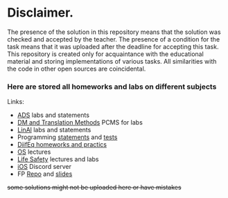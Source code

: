 # Disclaimer. 
The presence of the solution in this repository means that the solution was checked and accepted by the teacher. The presence of a condition for the task means that it was uploaded after the deadline for accepting this task. This repository is created only for acquaintance with the educational material and storing implementations of various tasks. 
All similarities with the code in other open sources are coincidental.

### Here are stored all homeworks and labs on different subjects
Links:
- [ADS](https://codeforces.com/group/QmrArgR1Jp/contests) labs and statements
- [DM and Translation Methods](https://pcms.itmo.ru/pcms2client/login.xhtml) PCMS for labs
- [LinAl](http://mathdep.ifmo.ru/mmtp/labs/) labs and statements
- Programming [statements](http://www.kgeorgiy.info//courses/paradigms/index.html) and [tests](https://www.kgeorgiy.info/git/geo)
- [DiifEq homeworks and practics](https://drive.google.com/drive/folders/1_3Nrz5l1gqvfRJtUGEpjFkfpX5OQwn4M)
- [OS](https://www.youtube.com/c/AlexanderMayatin) lectures
- [Life Safety](https://openedu.ru) lectures and labs
- [iOS](https://discord.gg/4JV7bWaB) Discord server
- FP [Repo](https://github.com/jagajaga/FP-Course-ITMO) and [slides](https://slides.com/fp-ctd)

~~some solutions might not be uploaded here or have mistakes~~

